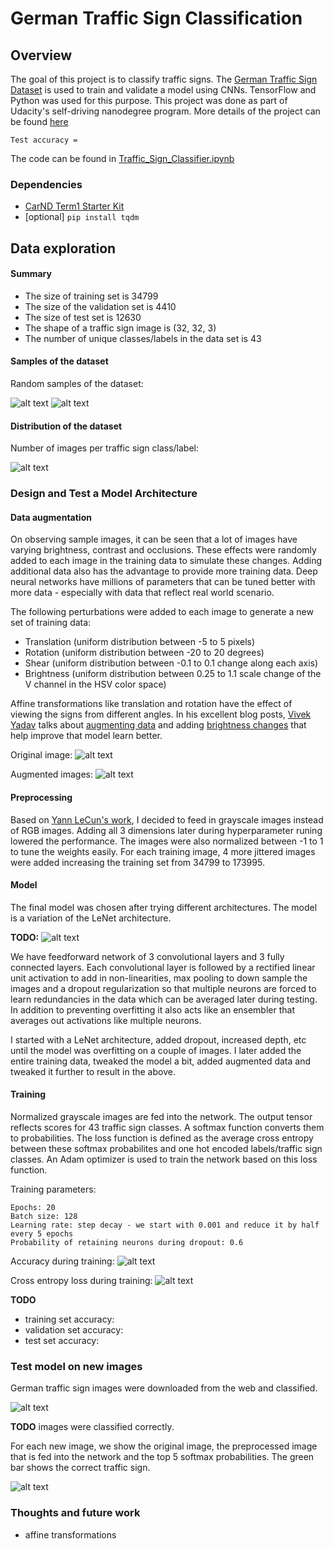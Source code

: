 # **German Traffic Sign Classification** 

[//]: # (Image References)

[image1]: ./output_images/sample_train_data.png "sample train"
[image2]: ./output_images/sample_test_data.png "sample test"
[image3]: ./output_images/dist.png "dist"
[image4]: ./output_images/data_augmentation_og.png "augmentation1"
[image5]: ./output_images/data_augmentation.png "augmentation2"
[image6]: ./output_images/network.png "network"
[image7]: ./output_images/accuracy.png "accuracy"
[image8]: ./output_images/loss.png "loss"
[image9]: ./output_images/new_images.png "new images"
[image10]: ./output_images/top5.png "top5"


Overview
---
The goal of this project is to classify traffic signs. The [German Traffic Sign Dataset](http://benchmark.ini.rub.de/?section=gtsrb&subsection=dataset) is used to train and validate a model using CNNs. TensorFlow and Python was used for this purpose.
This project was done as part of Udacity's self-driving nanodegree program. More details of the project can be found [here](https://github.com/udacity/CarND-Traffic-Sign-Classifier-Project)

`Test accuracy = `

The code can be found in [Traffic_Sign_Classifier.ipynb]('./Traffic_Sign_Classifier.ipynb')


### Dependencies

* [CarND Term1 Starter Kit](https://github.com/udacity/CarND-Term1-Starter-Kit)
* [optional] `pip install tqdm`


Data exploration
---

#### Summary

* The size of training set is 34799
* The size of the validation set is 4410
* The size of test set is 12630
* The shape of a traffic sign image is (32, 32, 3)
* The number of unique classes/labels in the data set is 43

#### Samples of the dataset

Random samples of the dataset:

![alt text][image1]
![alt text][image2]

#### Distribution of the dataset

Number of images per traffic sign class/label:

![alt text][image3]


### Design and Test a Model Architecture

#### Data augmentation

On observing sample images, it can be seen that a lot of images have varying brightness, contrast and occlusions. These effects were randomly added to each image in the training data to simulate these changes. Adding additional data also has the advantage to provide more training data. Deep neural networks have millions of parameters that can be tuned better with more data - especially with data that reflect real world scenario. 

The following perturbations were added to each image to generate a new set of training data:
* Translation (uniform distribution between -5 to 5 pixels)
* Rotation (uniform distribution between -20 to 20 degrees)
* Shear (uniform distribution between -0.1 to 0.1 change along each axis)
* Brightness (uniform distribution between 0.25 to 1.1 scale change of the V channel in the HSV color space)

Affine transformations like translation and rotation have the effect of viewing the signs from different angles. In his excellent blog posts, [Vivek Yadav](https://medium.com/@vivek.yadav) talks about [augmenting data](https://medium.com/@vivek.yadav/dealing-with-unbalanced-data-generating-additional-data-by-jittering-the-original-image-7497fe2119c3#.sgh2jfdqu) and adding [brightness changes](https://medium.com/@vivek.yadav/improved-performance-of-deep-learning-neural-network-models-on-traffic-sign-classification-using-6355346da2dc) that help improve that model learn better. 

Original image:
![alt text][image4]

Augmented images:
![alt text][image5]


#### Preprocessing

Based on [Yann LeCun's work](http://yann.lecun.com/exdb/publis/pdf/sermanet-ijcnn-11.pdf), I decided to feed in grayscale images instead of RGB images. Adding all 3 dimensions later during hyperparameter runing lowered the performance. 
The images were also normalized between -1 to 1 to tune the weights easily. For each training image, 4 more jittered images were added increasing the training set from 34799 to 173995.


#### Model

The final model was chosen after trying different architectures. The model is a variation of the LeNet architecture.

**TODO:**
![alt text][image6]

We have feedforward network of 3 convolutional layers and 3 fully connected layers. Each convolutional layer is followed by a rectified linear unit activation to add in non-linearities, max pooling to down sample the images and a dropout regularization so that multiple neurons are forced to learn redundancies in the data which can be averaged later during testing. In addition to preventing overfitting it also acts like an ensembler that averages out activations like multiple neurons. 

I started with a LeNet architecture, added dropout, increased depth, etc until the model was overfitting on a couple of images. I later added the entire training data, tweaked the model a bit, added augmented data and tweaked it further to result in the above.

#### Training

Normalized grayscale images are fed into the network. The output tensor reflects scores for 43 traffic sign classes. A softmax function converts them to probabilities. The loss function is defined as the average cross entropy between these softmax probabilites and one hot encoded labels/traffic sign classes. An Adam optimizer is used to train the network based on this loss function. 

Training parameters:
```
Epochs: 20
Batch size: 128
Learning rate: step decay - we start with 0.001 and reduce it by half every 5 epochs
Probability of retaining neurons during dropout: 0.6
```

Accuracy during training:
![alt text][image7]

Cross entropy loss during training:
![alt text][image8]

**TODO**
* training set accuracy: 
* validation set accuracy:  
* test set accuracy: 


### Test model on new images

German traffic sign images were downloaded from the web and classified.

![alt text][image9]

**TODO**
images were classified correctly.

For each new image, we show the original image, the preprocessed image that is fed into the network and the top 5 softmax probabilities. The green bar shows the correct traffic sign.

![alt text][image10]



### Thoughts and future work



- affine transformations

